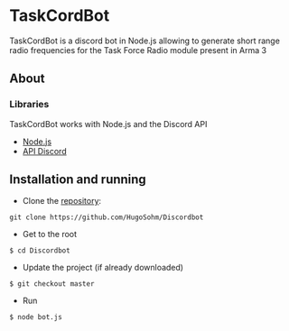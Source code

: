 <h1>TaskCordBot</h1>

TaskCordBot is a discord bot in Node.js allowing to generate short range radio frequencies for the Task Force Radio module present in Arma 3

## About

### Libraries

TaskCordBot works with Node.js and the Discord API

- [Node.js](https://nodejs.org/en/)
- [API Discord](https://discordapp.com/developers/docs/intro)

## Installation and running

- Clone the [repository](https://github.com/HugoSohm/Discordbot):

```
git clone https://github.com/HugoSohm/Discordbot
```

- Get to the root

```
$ cd Discordbot
```

- Update the project (if already downloaded)

```
$ git checkout master
```

- Run

```
$ node bot.js
```
